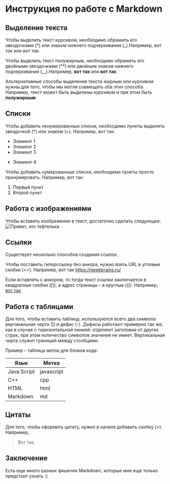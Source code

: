 # Инструкция по работе с Markdown

## Выделение текста

Чтобы выделить текст курсивом, необходимо обрамить его звездочками (*) или знаком нижнего подчеркивания (_).Например, *вот так* или _вот так_.

Чтобы выделить текст полужирным, необходимо обрамить его двойными звездочками (**) или двойным знаком нижнего подчеркивания (__).Например, **вот так** или __вот так__.

Альтернативные способы выделения текста жирным или курсивом нужны для того, чтобы мы могли совмещать оба этих способа. Например, _текст может быть выделены курсивом и при этом быть **полужирным**_.

## Списки

Чтобы добавить ненумерованные списки, необходимо пункты выделить звездочкой (*) или знаком (+). Например, вот так:
* Элемент 1
* Элемент 2
* Элемент 3
+ Элемент 4

Чтобы добавить нумерованные списки, необходимо пункты просто пронумеровать. Например, вот так:
1. Первый пункт
2. Второй пункт

## Работа с изображениями

Чтобы вставить изображение в текст, достаточно сделать следующее:
![Привет, это тефтелька](Teftelka.jpg)

## Ссылки

Существует несколько способов создания ссылок.

Чтобы поставить гиперссылку без анкора, нужно взять URL в угловые скобки (<>). Например, вот так <https://geekbrains.ru/>

Если вставлять с анкором, то тогда текст ссылки заключается в квадратные скобки ([]), а адрес страницы – в круглые (()). Например, [вот так](https://geekbrains.ru/).

## Работа с таблицами

 Для того, чтобы вставить таблицу, используются всего два символа: вертикальная черта (|) и дефис (-). Дефисы работают примерно так же, как в случае с горизонтальной линией: отделяют заголовки от других строк, при этом количество символов значения не имеет. Вертикальная черта служит границей между столбцами.

Пример – таблица меток для блоков кода:

| Язык | Метка |
| -----|------|
| Java Script | javascript |
| C++ |cpp|
| HTML|html|
|Markdown|md|


## Цитаты

Для того, чтобы оформить цитату, нужно в начале добавить скобку (>). Например,
> Вот так.

## Заключение

Есть еще много разных фишечек Markdown, которые мне еще только предстоит узнать :)
